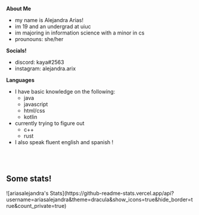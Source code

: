 <p align="center">

  **About Me**
  - my name is Alejandra Arias!
  - im 19 and an undergrad at uiuc
  - im majoring in information science with a minor in cs
  - prounouns: she/her
  
  **Socials!**
  - discord: kaya#2563
  - instagram: alejandra.arix
  
  
  **Languages**
  - I have basic knowledge on the following:
    - java
    - javascript
    - html/css
    - kotlin
  - currently trying to figure out
    - c++
    - rust
  - I also speak fluent english and spanish !
 
</p>
</br></br>
<h2> Some stats! </h2>
![ariasalejandra's Stats](https://github-readme-stats.vercel.app/api?username=ariasalejandra&theme=dracula&show_icons=true&hide_border=true&count_private=true)
